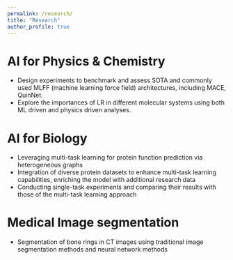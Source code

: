 ```yaml
---
permalink: /research/
title: "Research"
author_profile: true
---
```

# AI for Physics & Chemistry

- Design experiments to benchmark and assess SOTA and commonly used MLFF (machine learning force field)
  architectures, including MACE, QuinNet.
- Explore the importances of LR in different molecular systems using both ML driven and physics driven analyses.

# AI for Biology

- Leveraging multi-task learning for protein function prediction via heterogeneous graphs
- Integration of diverse protein datasets to enhance multi-task learning capabilities, enriching the model with
  additional research data
- Conducting single-task experiments and comparing their results with those of the multi-task learning approach

# Medical Image segmentation

- Segmentation of bone rings in CT images using traditional image segmentation methods and neural network
  methods
